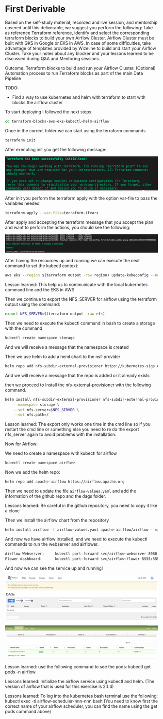 # First Derivable


Based on the self-study material, recorded and live session, and mentorship covered until this deliverable, we suggest you perform the following:
Take as reference Terraform reference, identify and select the corresponding terraform blocks to build your own Airflow Cluster.
Airflow Cluster must be built with GKS in Google or EKS in AWS.
In case of some difficulties, take advantage of templates provided by Wizeline to build and start your Airflow Cluster.
Take your notes about any blocker and your lessons learned to be discussed during Q&A and Mentoring sessions.



Outcome:
Terraform blocks to build and run your Airflow Cluster.
(Optional) Automation process to run Terraform blocks as part of the main Data Pipeline

TODO:
- Find a way to use kubernetes and helm with terraform to start with blocks the airflow cluster


To start deploying I followed the next steps:

```bash
cd terraform-blocks-aws-eks-kubectl-helm-airflow 
```
Once in the correct folder we can start using the terraform commands

```bash
terraform init
```

After executing init you get the following message:

![terraform-init](images/terraform-init.png)

After init you perform the terraform apply with the option var-file to pass the variables needed 

```bash
terraform apply --var-file=terraform.tfvars
```

After apply and accepting the terraform message that you accept the plan and want to perform the actions, you should see the following:

![terraform-apply](images/terraform-apply.png)

After having the resources up and running we can execute the next command to set the kubectl context:

```bash
aws eks --region $(terraform output -raw region) update-kubeconfig --name $(terraform output -raw cluster_name)
```

Lesson learned: This help us to communicate with the local kubernetes command line and the EKS in AWS

Then we continue to export the NFS_SERVER for airflow using the terraform output using the command:

```bash
export NFS_SERVER=$(terraform output -raw efs)
```

Then we need to execute the kubectl command in bash to create a storage with the command

```bash
kubectl create namespace storage
```

And we will receive a message that the namespace is created

Then we use helm to add a heml chart to the nsf-provider
```bash
helm repo add nfs-subdir-external-provisioner https://kubernetes-sigs.github.io/nfs-subdir-external-provisioner/
```
And we will receive a message that the repo is added or it already exists

then we proceed to Install the nfs-external-provisioner with the following command.

```bash
helm install nfs-subdir-external-provisioner nfs-subdir-external-provisioner/nfs-subdir-external-provisioner \
    --namespace storage \
    --set nfs.server=$NFS_SERVER \
    --set nfs.path=/
```

Lesson learned: The export only works one time in the cmd line so if you restart the cmd line or something else you need to re do the export nfs_server again to avoid problems with the installation.


Now for Airflow:

We need to create a namespace with kubectl for airflow

```bash
kubectl create namespace airflow
```

Now we add the helm repo:

```bash
helm repo add apache-airflow https://airflow.apache.org
```
Then we need to update the file  `airflow-values.yaml` and add the information of the github repo and the dags folder.

Lessons learned: Be careful in the github repository, you need to copy it like a clone

Then we install the airflow chart from the repository

```bash
helm install airflow -f airflow-values.yaml apache-airflow/airflow --namespace airflow
```

And now we have airflow installed, and we need to execute the kubectl commands to run the webserver and airflower.

```bash
Airflow Webserver:     kubectl port-forward svc/airflow-webserver 8080:8080 --namespace airflow
Flower dashboard:      kubectl port-forward svc/airflow-flower 5555:5555 --namespace airflow
```

And now we can see the service up and running!

![airflow-ui](images/airflow-ui.png)

![airflow-flower](images/airflow-flower.png)

Lesson learned: use the following command to see the pods: kubectl get pods -n airflow


Lessons learned: Initialize the airflow service using kubectl and helm. (The version of airflow that is used for this exercise is 2.1.4)

Lessons learned: To log into the kubernetes bash terminal use the following: kubectl exec -ti airflow-scheduler-nnn-nnn bash (You need to know first the correct name of your airflow scheduler, you can find the name using the get pods command above)